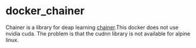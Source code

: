 # docker_chainer
Chainer is a library for deap learning [chainer](https://chainer.org/).This docker does not use nvidia cuda. The problem is that the cudnn library is not available for alpine linux. 
